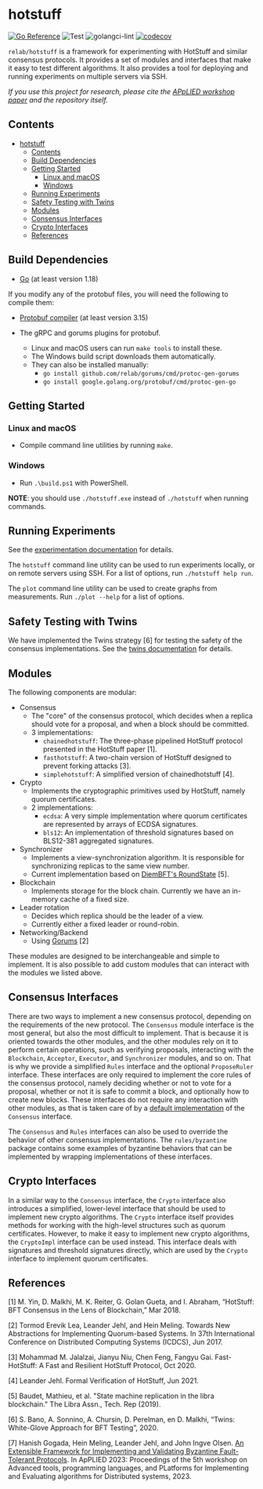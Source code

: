 # hotstuff

[![Go Reference](https://pkg.go.dev/badge/github.com/relab/consensus.svg)](https://pkg.go.dev/github.com/relab/hotstuff)
![Test](https://github.com/relab/hotstuff/workflows/Test/badge.svg)
![golangci-lint](https://github.com/relab/hotstuff/workflows/golangci-lint/badge.svg)
[![codecov](https://codecov.io/gh/relab/hotstuff/branch/master/graph/badge.svg?token=IYZ7WD6ZAH)](https://codecov.io/gh/relab/hotstuff)

`relab/hotstuff` is a framework for experimenting with HotStuff and similar consensus protocols.
It provides a set of modules and interfaces that make it easy to test different algorithms.
It also provides a tool for deploying and running experiments on multiple servers via SSH.

_If you use this project for research, please cite the [APpLIED workshop paper](https://dl.acm.org/doi/10.1145/3584684.3597266) and the repository itself._

## Contents

- [hotstuff](#hotstuff)
  - [Contents](#contents)
  - [Build Dependencies](#build-dependencies)
  - [Getting Started](#getting-started)
    - [Linux and macOS](#linux-and-macos)
    - [Windows](#windows)
  - [Running Experiments](#running-experiments)
  - [Safety Testing with Twins](#safety-testing-with-twins)
  - [Modules](#modules)
  - [Consensus Interfaces](#consensus-interfaces)
  - [Crypto Interfaces](#crypto-interfaces)
  - [References](#references)

## Build Dependencies

- [Go](https://go.dev) (at least version 1.18)

If you modify any of the protobuf files, you will need the following to compile them:

- [Protobuf compiler](https://github.com/protocolbuffers/protobuf) (at least version 3.15)

- The gRPC and gorums plugins for protobuf.
  - Linux and macOS users can run `make tools` to install these.
  - The Windows build script downloads them automatically.
  - They can also be installed manually:
    - `go install github.com/relab/gorums/cmd/protoc-gen-gorums`
    - `go install google.golang.org/protobuf/cmd/protoc-gen-go`

## Getting Started

### Linux and macOS

- Compile command line utilities by running `make`.

### Windows

- Run `.\build.ps1` with PowerShell.

**NOTE**: you should use `./hotstuff.exe` instead of `./hotstuff` when running commands.

## Running Experiments

See the [experimentation documentation](docs/experimentation.md) for details.

The `hotstuff` command line utility can be used to run experiments locally, or on remote servers using SSH.
For a list of options, run `./hotstuff help run`.

The `plot` command line utility can be used to create graphs from measurements.
Run `./plot --help` for a list of options.

## Safety Testing with Twins

We have implemented the Twins strategy [6] for testing the safety of the consensus implementations.
See the [twins documentation](docs/twins.md) for details.

## Modules

The following components are modular:

- Consensus
  - The "core" of the consensus protocol, which decides when a replica should vote for a proposal,
    and when a block should be committed.
  - 3 implementations:
    - `chainedhotstuff`: The three-phase pipelined HotStuff protocol presented in the HotStuff paper [1].
    - `fasthotstuff`: A two-chain version of HotStuff designed to prevent forking attacks [3].
    - `simplehotstuff`: A simplified version of chainedhotstuff [4].
- Crypto
  - Implements the cryptographic primitives used by HotStuff, namely quorum certificates.
  - 2 implementations:
    - `ecdsa`: A very simple implementation where quorum certificates are represented by arrays of ECDSA signatures.
    - `bls12`: An implementation of threshold signatures based on BLS12-381 aggregated signatures.
- Synchronizer
  - Implements a view-synchronization algorithm. It is responsible for synchronizing replicas to the same view number.
  - Current implementation based on [DiemBFT's RoundState](https://github.com/diem/diem/tree/main/consensus/src/liveness) [5].
- Blockchain
  - Implements storage for the block chain. Currently we have an in-memory cache of a fixed size.
- Leader rotation
  - Decides which replica should be the leader of a view.
  - Currently either a fixed leader or round-robin.
- Networking/Backend
  - Using [Gorums](https://github.com/relab/gorums) [2]

These modules are designed to be interchangeable and simple to implement.
It is also possible to add custom modules that can interact with the modules we listed above.

## Consensus Interfaces

There are two ways to implement a new consensus protocol, depending on the requirements of the new protocol.
The `Consensus` module interface is the most general, but also the most difficult to implement.
That is because it is oriented towards the other modules, and the other modules rely on it to perform certain operations,
such as verifying proposals, interacting with the `Blockchain`, `Acceptor`, `Executor`, and `Synchronizer` modules,
and so on. That is why we provide a simplified `Rules` interface and the optional `ProposeRuler` interface.
These interfaces are only required to implement the core rules of the consensus protocol, namely deciding whether or not
to vote for a proposal, whether or not it is safe to commit a block, and optionally how to create new blocks.
These interfaces do not require any interaction with other modules, as that is taken care of by a
[default implementation](consensus/consensus.go) of the `Consensus` interface.

The `Consensus` and `Rules` interfaces can also be used to override the behavior of other consensus implementations.
The `rules/byzantine` package contains some examples of byzantine behaviors that can be implemented by wrapping
implementations of these interfaces.

## Crypto Interfaces

In a similar way to the `Consensus` interface, the `Crypto` interface also introduces a simplified, lower-level interface
that should be used to implement new crypto algorithms.
The `Crypto` interface itself provides methods for working with the high-level structures such as quorum certificates.
However, to make it easy to implement new crypto algorithms, the `CryptoImpl` interface can be used instead.
This interface deals with signatures and threshold signatures directly, which are used by the `Crypto` interface
to implement quorum certificates.

## References

[1] M. Yin, D. Malkhi, M. K. Reiter, G. Golan Gueta, and I. Abraham, “HotStuff: BFT Consensus in the Lens of Blockchain,” Mar 2018.

[2] Tormod Erevik Lea, Leander Jehl, and Hein Meling. Towards New Abstractions for Implementing Quorum-based Systems. In 37th International Conference on Distributed Computing Systems (ICDCS), Jun 2017.

[3] Mohammad M. Jalalzai, Jianyu Niu, Chen Feng, Fangyu Gai. Fast-HotStuff: A Fast and Resilient HotStuff Protocol, Oct 2020.

[4] Leander Jehl. Formal Verification of HotStuff, Jun 2021.

[5] Baudet, Mathieu, et al. "State machine replication in the libra blockchain." The Libra Assn., Tech. Rep (2019).

[6] S. Bano, A. Sonnino, A. Chursin, D. Perelman, en D. Malkhi, “Twins: White-Glove Approach for BFT Testing”, 2020.

[7] Hanish Gogada, Hein Meling, Leander Jehl, and John Ingve Olsen. [An Extensible Framework for Implementing and Validating Byzantine Fault-Tolerant Protocols](https://dl.acm.org/doi/10.1145/3584684.3597266). In ApPLIED 2023: Proceedings of the 5th workshop on Advanced tools, programming languages, and PLatforms for Implementing and Evaluating algorithms for Distributed systems, 2023.
